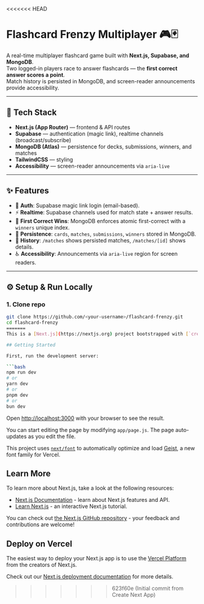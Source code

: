 <<<<<<< HEAD
# Flashcard Frenzy Multiplayer 🎮🃏

A real-time multiplayer flashcard game built with **Next.js, Supabase, and MongoDB**.  
Two logged-in players race to answer flashcards — the **first correct answer scores a point**.  
Match history is persisted in MongoDB, and screen-reader announcements provide accessibility.

---

## 🚀 Tech Stack

- **Next.js (App Router)** — frontend & API routes  
- **Supabase** — authentication (magic link), realtime channels (broadcast/subscribe)  
- **MongoDB (Atlas)** — persistence for decks, submissions, winners, and matches  
- **TailwindCSS** — styling  
- **Accessibility** — screen-reader announcements via `aria-live`

---

## ✨ Features

- 🔑 **Auth**: Supabase magic link login (email-based).  
- ⚡ **Realtime**: Supabase channels used for match state + answer results.  
- 🎯 **First Correct Wins**: MongoDB enforces atomic first-correct with a `winners` unique index.  
- 📝 **Persistence**: `cards`, `matches`, `submissions`, `winners` stored in MongoDB.  
- 📖 **History**: `/matches` shows persisted matches, `/matches/[id]` shows details.  
- ♿ **Accessibility**: Announcements via `aria-live` region for screen readers.

---

## ⚙️ Setup & Run Locally

### 1. Clone repo
```bash
git clone https://github.com/<your-username>/flashcard-frenzy.git
cd flashcard-frenzy
=======
This is a [Next.js](https://nextjs.org) project bootstrapped with [`create-next-app`](https://github.com/vercel/next.js/tree/canary/packages/create-next-app).

## Getting Started

First, run the development server:

```bash
npm run dev
# or
yarn dev
# or
pnpm dev
# or
bun dev
```

Open [http://localhost:3000](http://localhost:3000) with your browser to see the result.

You can start editing the page by modifying `app/page.js`. The page auto-updates as you edit the file.

This project uses [`next/font`](https://nextjs.org/docs/app/building-your-application/optimizing/fonts) to automatically optimize and load [Geist](https://vercel.com/font), a new font family for Vercel.

## Learn More

To learn more about Next.js, take a look at the following resources:

- [Next.js Documentation](https://nextjs.org/docs) - learn about Next.js features and API.
- [Learn Next.js](https://nextjs.org/learn) - an interactive Next.js tutorial.

You can check out [the Next.js GitHub repository](https://github.com/vercel/next.js) - your feedback and contributions are welcome!

## Deploy on Vercel

The easiest way to deploy your Next.js app is to use the [Vercel Platform](https://vercel.com/new?utm_medium=default-template&filter=next.js&utm_source=create-next-app&utm_campaign=create-next-app-readme) from the creators of Next.js.

Check out our [Next.js deployment documentation](https://nextjs.org/docs/app/building-your-application/deploying) for more details.
>>>>>>> 623f60e (Initial commit from Create Next App)
